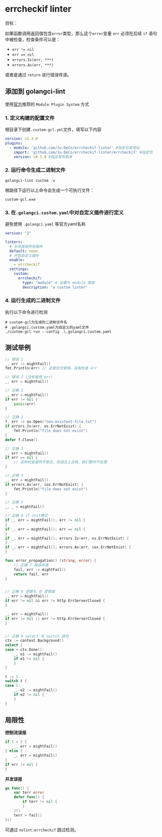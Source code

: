 # errcheckif linter

目标：

如果函数调用返回值包含`error`类型，那么这个`error`变量 `err` 必须在后续 `if` 语句中被检查，检查条件可以是：
* `err != nil`
* `err == nil`
* `errors.Is(err, ***)`
* `errors.As(err, ***)`

或者是通过 `return` 进行错误传递。

## 添加到 golangci-lint

使用[官方](https://golangci-lint.run/plugins/module-plugins/#the-automatic-way)推荐的 `Module Plugin System` 方式


### 1. **定义构建的配置文件**

根目录下创建`.custom-gcl.yml`文件，填写以下内容

``` yaml
version: v2.3.0
plugins:
  - module: 'github.com/Ju-DeCo/errcheckif-linter' #指定仓库地址
    import: 'github.com/Ju-DeCo/errcheckif-linter/errcheckif' #指定包
    version: v0.1.8 #指定发布版本
```

### 2. **运行命令生成二进制文件**

``` 
golangci-lint custom -v
```
根路径下运行以上命令会生成一个可执行文件：

`custom-gcl.exe`

### 3. **在`.golangci.custom.yaml`中对自定义插件进行定义**

避免使用 `.golangci.yaml` 等官方yaml名称
``` yaml
version: "2"

linters:
  # 关闭其他所有插件
  default: none
  # 开启自定义插件
  enable:
    - errcheckif
  settings:
    custom:
      errcheckif:
        type: "module" # 设置为 module 类型
        description: "a custom linter"
```

### 4. **运行生成的二进制文件**

执行以下命令进行检测

```
# custom-gcl为生成的二进制文件名
# .golangci.custom.yaml为自定义的yaml文件
./custom-gcl run --config .\.golangci.custom.yaml
```

## 测试举例
``` go
// 错误 1
_, err := mightFail()
fmt.Println(err) // 这里仅仅使用，没有检查 err

// 错误 2 (没有使用 err)
_, err = mightFail()

// 正确 1
_, err = mightFail()
if err != nil {
    panic(err)
}

// 正确 2
f, err := os.Open("non-existent-file.txt")
if errors.Is(err, os.ErrNotExist) {
    fmt.Println("file does not exist")
}
defer f.Close()

// 正确 3
_, err = mightFail()
if err == nil {
    // 这种检查虽然不常见，但语法上没错，我们暂时不处理
}

// 正确 4
_, err = mightFail()
if errors.As(err, &os.ErrNotExist) {
    fmt.Println("file does not exist")
}

// 正确 5
_, _ = mightFail()

// 正确 6 if-init模式
if _, err = mightFail(); err != nil {
}
if _, err = mightFail(); err == nil {
}
if _, err = mightFail(); errors.Is(err, os.ErrNotExist) {
}
if _, err = mightFail(); errors.As(err, &os.ErrNotExist) {
}

func error_propagation() (string, error) {
    // 正确 7 错误传递
    fail, err := mightFail()
    return fail, err
}


// 正确 8 逻辑与 与 逻辑或
_, err = mightFail()
if err != nil && err != http.ErrServerClosed {
}

_, err = mightFail()
if err != nil || err != http.ErrServerClosed {
}


// 正确 9 select 与 switch 语句
ctx := context.Background()
select {
case <-ctx.Done():
    _, e1 := mightFail()
    if e1 != nil {
    }
}

t := 1
switch t {
case 1:
    _, e2 := mightFail()
    if e2 != nil {
    }
}
```


## 局限性

**控制流误报**
``` go
if 1 < 2 {
    _, err = mightFail()
} else {
    _, err = mightFail()
}
if err != nil {
}

```

**并发误报**
``` go
go func() {
    var terr error
    defer func() {
        if terr != nil {
        }
    }()
    terr = fail()
}()
```

可通过 `nolint:errcheckif` 跳过检测。